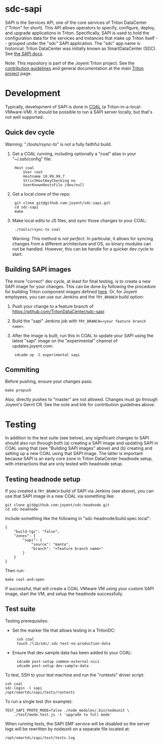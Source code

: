 <!--
    This Source Code Form is subject to the terms of the Mozilla Public
    License, v. 2.0. If a copy of the MPL was not distributed with this
    file, You can obtain one at http://mozilla.org/MPL/2.0/.
-->

<!--
    Copyright 2019 Joyent, Inc.
    Copyright 2022 MNX Cloud, Inc.
-->

# sdc-sapi

SAPI is the Services API, one of the core services of Triton DataCenter
("Triton" for short). This API allows operators to specify, configure, deploy,
and upgrade applications in Triton. Specifically, SAPI is used to hold the
configuration data for the services and instances that make up Triton itself --
grouped under the "sdc" SAPI application. The "sdc" app name is historical:
Triton DataCenter was initially known as SmartDataCenter (SDC).
See [the SAPI docs](docs/index.md).

Note: This repository is part of the Joyent Triton project. See the [contribution
guidelines](https://github.com/TritonDataCenter/triton/blob/master/CONTRIBUTING.md)
and general documentation at the main
[Triton project](https://github.com/TritonDataCenter/triton) page.


# Development

Typically, development of SAPI is done in
[COAL](https://github.com/TritonDataCenter/triton#getting-started) (a
Triton-in-a-local-VMware-VM). It should be possible to run a SAPI server
locally, but that's not well supported.

## Quick dev cycle

Warning: "./tools/rsync-to" is not a fully faithful build.

1. Get a COAL running, including optionally a "coal" alias in your "~/.ssh/config" file:

        Host coal
            User root
            Hostname 10.99.99.7
            StrictHostKeyChecking no
            UserKnownHostsFile /dev/null

2. Get a local clone of the repo:

        git clone git@github.com:joyent/sdc-sapi.git
        cd sdc-sapi
        make

3. Make local edits to JS files, and sync those changes to your COAL:

        ./tools/rsync-to coal

   Warning: This method is *not perfect*. In particular, it allows for syncing
   changes from a different architecture and OS, so binary modules can not
   be handled. However, this can be handle for a quicker dev cycle to start.

## Building SAPI images

The more "correct" dev cycle, at least for final testing, is to create a new
SAPI image for your changes. This can be done by following the procedure for
building Triton component images defined [here](https://github.com/TritonDataCenter/mountain-gorilla/blob/master/README.md).
Or, for Joyent employees, you can use our Jenkins and the `TRY_BRANCH` build
option:

1. Push your change to a feature branch of https://github.com/TritonDataCenter/sdc-sapi

2. Build the "sapi" Jenkins job with `TRY_BRANCH=<your feature branch name>`.

3. After the image is built, run this in COAL to update your SAPI using the
   latest "sapi" image on the "experimental" channel of updates.joyent.com:

        sdcadm up -C experimental sapi


## Commiting

Before pushing, ensure your changes pass:

    make prepush

Also, directly pushes to "master" are not allowed. Changes must go through
Joyent's Gerrit CR. See the note and link for contribution guidelines above.


# Testing

In addition to the test suite (see below), any significant changes to SAPI
should also run through both (a) creating a SAPI image and updating SAPI in
COAL using that (see "Building SAPI images" above) and (b) creating and
setting up a new COAL using that SAPI image. The latter is important because
SAPI is an early core zone in Triton DataCenter headnode setup, with
interactions that are only tested with headnode setup.

## Testing headnode setup

If you created a `TRY_BRANCH` build of SAPI via Jenkins (see above), you can
use that SAPI image in a new COAL via something like:

    git clone git@github.com:joyent/sdc-headnode.git
    cd sdc-headnode

Include something like the following in "sdc-headnode/build.spec.local":

    {
        "build-tgz": "false",
        "zones": {
            "sapi": {
                "source": "manta",
                "branch": "<feature branch name>"
            }
        }
    }

Then run:

    make coal-and-open

If successful, that will create a COAL VMware VM using your custom SAPI
image, start the VM, and setup the headnode successfully.


## Test suite

Testing prerequisites:

- Set the marker file that allows testing in a TritonDC:

        ssh coal
        touch /lib/sdc/.sdc-test-no-production-data

- Ensure that dev sample data has been added to your COAL:

        sdcadm post-setup common-external-nics
        sdcadm post-setup dev-sample-data


To test, SSH to your test machine and run the "runtests" driver script:

    ssh coal
    sdc-login -l sapi
    /opt/smartdc/sapi/tests/runtests

To run a single test (for example):

    TEST_SAPI_PROTO_MODE=false ./node_modules/.bin/nodeunit \
        ./test/mode.test.js -t 'upgrade to full mode'

When running tests, the SAPI SMF service will be disabled so the server logs
will be rewritten by nodeunit on a separate file located at:

    /opt/smartdc/sapi/test/tests.log
